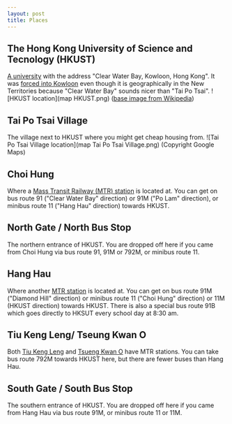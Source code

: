 ```yaml
---
layout: post
title: Places
---
```



## The Hong Kong University of Science and Tecnology (HKUST)
[A university](https://hkust.edu.hk/) with the address "Clear Water Bay, Kowloon, Hong Kong". It was [forced into Kowloon](https://zh.wikipedia.org/zh-hk/%E9%A6%99%E6%B8%AF%E7%A7%91%E6%8A%80%E5%A4%A7%E5%AD%B8#cite_note-%E9%A6%99%E6%B8%AF%E7%A7%91%E6%8A%80%E5%A4%A7%E5%AD%B8%E5%9C%B0%E5%9D%80%E5%AF%AB%E6%B3%95-2) even though it is geographically in the New Territories because "Clear Water Bay" sounds nicer than "Tai Po Tsai".
![HKUST location](map HKUST.png) ([base image from Wikipedia](https://en.wikipedia.org/wiki/Kowloon_Peninsula#/media/File:Hong_Kong_Kowloon.svg))
## Tai Po Tsai Village
The village next to HKUST where you might get cheap housing from.
![Tai Po Tsai Village location](map Tai Po Tsai Village.png) (Copyright Google Maps)
## Choi Hung
Where a [Mass Transit Railway (MTR) station](https://en.wikipedia.org/wiki/Choi_Hung_station) is located at. You can get on bus route 91 ("Clear Water Bay" direction) or 91M ("Po Lam" direction), or minibus route 11 ("Hang Hau" direction) towards HKUST.
## North Gate / North Bus Stop
The northern entrance of HKUST. You are dropped off here if you came from Choi Hung via bus route 91, 91M or 792M, or minibus route 11.
## Hang Hau
Where another [MTR station](https://en.wikipedia.org/wiki/Hang_Hau_station) is located at. You can get on bus route 91M ("Diamond Hill" direction) or minibus route 11 ("Choi Hung" direction) or 11M (HKUST direction) towards HKUST.
There is also a special bus route 91B which goes directly to HKSUT every school day at 8:30 am.
## Tiu Keng Leng/ Tseung Kwan O
Both [Tiu Keng Leng](https://en.wikipedia.org/wiki/Tiu_Keng_Leng_station) and [Tsueng Kwan O](https://en.wikipedia.org/wiki/Tseung_Kwan_O_station) have MTR stations. You can take bus route 792M towards HKUST here, but there are fewer buses than Hang Hau.
## South Gate / South Bus Stop
The southern entrance of HKUST. You are dropped off here if you came from Hang Hau via bus route 91M, or minibus route 11 or 11M.
